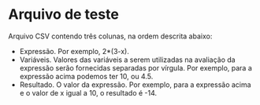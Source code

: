 # Arquivo de teste

Arquivo CSV contendo três colunas, na ordem descrita abaixo:

- Expressão. Por exemplo, 2*(3-x).
- Variáveis. Valores das variáveis a serem utilizadas na avaliação da expressão
serão fornecidas separadas por vírgula. Por exemplo, para a expressão acima
 podemos ter 10, ou 4.5.
- Resultado. O valor da expressão. Por exemplo, para a expressão acima e o
 valor de x igual a 10, o resultado é -14. 